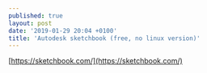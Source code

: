 ```yaml
---
published: true
layout: post
date: '2019-01-29 20:04 +0100'
title: 'Autodesk sketchbook (free, no linux version)'
---
```

[https://sketchbook.com/](https://sketchbook.com/)
